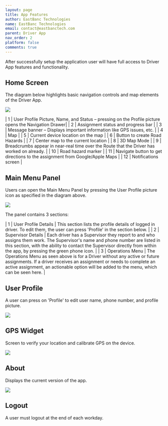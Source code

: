 ```yaml
---
layout: page
title: App Features
author: EastBanc Technologies
name: EastBanc Technologies
email: contact@eastbanctech.com
parent: Driver App
nav_order: 2
platform: false
comments: true
---
```


After successfully setup the application user will have full access to Driver App features and functionality.

<section id="Home-Screen" markdown="1">

## Home Screen

The diagram below highlights basic navigation controls and map elements of the Driver App.

<img src="images/driver/da-login-and-navigation/da-home-screen.png" class="ios width-md" data-lightbox="1" />

| 1 | User Profile Picture, Name, and Status – pressing on the Profile picture opens the Navigation Drawer|
| 2 | Assignment status and progress bar |
| 3 | Message banner – Displays important information like GPS issues, etc. |
| 4 | Map |
| 5 | Current device location on the map |
| 6 | Button to create Road Hazards |
| 7 | Center map to the current location |
| 8 | 3D Map Mode |
| 9 | Breadcrumbs appear in near-real time over the Route that the Driver has worked on already. |
| 10 | Road hazard marker |
| 11 | Navigate button to get directions to the assignment from Google/Apple Maps |
| 12 | Notifications screen |


<section id="Main-Menu-Panel" markdown="1">

## Main Menu Panel

Users can open the Main Menu Panel by pressing the User Profile picture icon as specified in the diagram above. 

<img src="images/driver/da-login-and-navigation/da-menu.png" class="ios width-sm" data-lightbox="2" />

The panel contains 3 sections:

| 1 | User Profile Details | This section lists the profile details of logged in driver. To edit them, the user can press 'Profile' in the section below. |
| 2 | Supervisor Details | Each driver has a Supervisor they report to and who assigns them work. The Supervisor's name and phone number are listed in this section, with the ability to contact the Supervisor directly from within the app, by pressing the green phone icon. |
| 3 | Operations Menu | The Operations Menu as seen above is for a Driver without any active or future assignments. If a driver receives an assignment or needs to complete an active assignment, an actionable option will be added to the menu, which can be seen here. |

</section>


<section id="User-Profile" markdown="1">

## User Profile

A user can press on 'Profile' to edit user name, phone number, and profile picture.

<img src="images/driver/da-login-and-navigation/da-user-profile.png" class="ios width-sm" data-lightbox="3" />

</section>

<section id="GPS Widget" markdown="1">

## GPS Widget

Screen to verify your location and calibrate GPS on the device.

<img src="images/driver/da-login-and-navigation/da-gps-widget.png" class="ios width-sm" data-lightbox="4" />

</section>

<section id="About" markdown="1">

## About

Displays the current version of the app.

<img src="images/driver/da-login-and-navigation/da-about.png" class="ios width-sm" data-lightbox="7" />
</section>

<section id="Logout" markdown="1">

## Logout

A user must logout at the end of each workday.

</section>

</section>